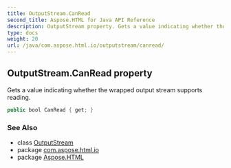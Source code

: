 ```yaml
---
title: OutputStream.CanRead
second_title: Aspose.HTML for Java API Reference
description: OutputStream property. Gets a value indicating whether the wrapped output stream supports reading
type: docs
weight: 20
url: /java/com.aspose.html.io/outputstream/canread/
---
```

## OutputStream.CanRead property

Gets a value indicating whether the wrapped output stream supports reading.

```java
public bool CanRead { get; }
```

### See Also

* class [OutputStream](../)
* package [com.aspose.html.io](../../outputstream/)
* package [Aspose.HTML](../../../)
